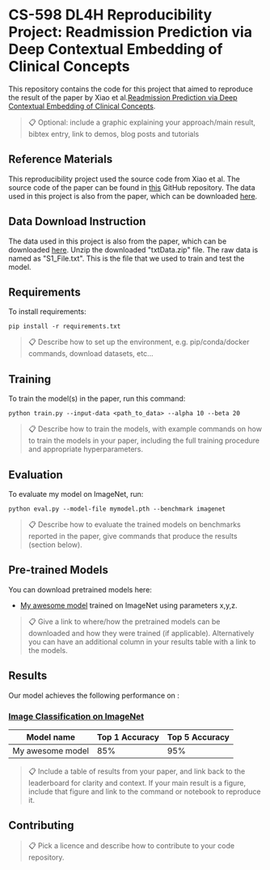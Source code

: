 # CS-598 DL4H Reproducibility Project: Readmission Prediction via Deep Contextual Embedding of Clinical Concepts

This repository contains the code for this project that aimed to reproduce the result of the paper by Xiao et al.[Readmission Prediction via Deep Contextual Embedding of Clinical Concepts](https://doi.org/10.1371/journal.pone.0195024). 
>📋  Optional: include a graphic explaining your approach/main result, bibtex entry, link to demos, blog posts and tutorials

## Reference Materials
This reproducibility project used the source code from Xiao et al. The source code of the paper can be found in [this](https://github.com/danicaxiao/CONTENT) GitHub repository. The data used in this project is also from the paper, which can be downloaded [here](https://ndownloader.figstatic.com/files/11029691).

## Data Download Instruction
The data used in this project is also from the paper, which can be downloaded [here](https://ndownloader.figstatic.com/files/11029691). Unzip the downloaded "txtData.zip" file. The raw data is named as "S1_File.txt". This is the file that we used to train and test the model.

## Requirements

To install requirements:

```setup
pip install -r requirements.txt
```

>📋  Describe how to set up the environment, e.g. pip/conda/docker commands, download datasets, etc...

## Training

To train the model(s) in the paper, run this command:

```train
python train.py --input-data <path_to_data> --alpha 10 --beta 20
```

>📋  Describe how to train the models, with example commands on how to train the models in your paper, including the full training procedure and appropriate hyperparameters.

## Evaluation

To evaluate my model on ImageNet, run:

```eval
python eval.py --model-file mymodel.pth --benchmark imagenet
```

>📋  Describe how to evaluate the trained models on benchmarks reported in the paper, give commands that produce the results (section below).

## Pre-trained Models

You can download pretrained models here:

- [My awesome model](https://drive.google.com/mymodel.pth) trained on ImageNet using parameters x,y,z. 

>📋  Give a link to where/how the pretrained models can be downloaded and how they were trained (if applicable).  Alternatively you can have an additional column in your results table with a link to the models.

## Results

Our model achieves the following performance on :

### [Image Classification on ImageNet](https://paperswithcode.com/sota/image-classification-on-imagenet)

| Model name         | Top 1 Accuracy  | Top 5 Accuracy |
| ------------------ |---------------- | -------------- |
| My awesome model   |     85%         |      95%       |

>📋  Include a table of results from your paper, and link back to the leaderboard for clarity and context. If your main result is a figure, include that figure and link to the command or notebook to reproduce it. 


## Contributing

>📋  Pick a licence and describe how to contribute to your code repository. 
